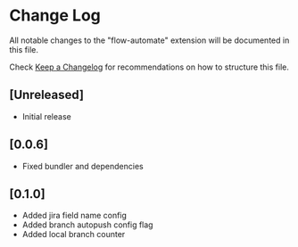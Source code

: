 # Change Log

All notable changes to the "flow-automate" extension will be documented in this file.

Check [Keep a Changelog](http://keepachangelog.com/) for recommendations on how to structure this file.

## [Unreleased]

- Initial release

## [0.0.6]

- Fixed bundler and dependencies

## [0.1.0]

- Added jira field name config
- Added branch autopush config flag
- Added local branch counter